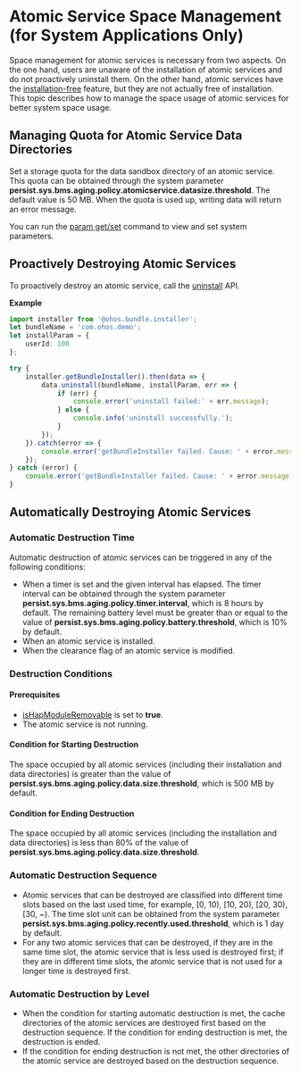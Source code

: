 # Atomic Service Space Management (for System Applications Only)

Space management for atomic services is necessary from two aspects. On the one hand, users are unaware of the installation of atomic services and do not proactively uninstall them. On the other hand, atomic services have the [installation-free](../reference/apis/js-apis-freeInstall.md) feature, but they are not actually free of installation. This topic describes how to manage the space usage of atomic services for better system space usage.

## Managing Quota for Atomic Service Data Directories

Set a storage quota for the data sandbox directory of an atomic service. This quota can be obtained through the system parameter **persist.sys.bms.aging.policy.atomicservice.datasize.threshold**. The default value is 50 MB. When the quota is used up, writing data will return an error message.

You can run the [param get/set](../../device-dev/subsystems/subsys-boot-init-plugin.md) command to view and set system parameters.

## Proactively Destroying Atomic Services

To proactively destroy an atomic service, call the [uninstall](../reference/apis/js-apis-installer.md#bundleinstalleruninstall) API.

**Example**

```ts
import installer from '@ohos.bundle.installer';
let bundleName = 'com.ohos.demo';
let installParam = {
    userId: 100
};

try {
    installer.getBundleInstaller().then(data => {
        data.uninstall(bundleName, installParam, err => {
            if (err) {
                console.error('uninstall failed:' + err.message);
            } else {
                console.info('uninstall successfully.');
            }
        });
    }).catch(error => {
        console.error('getBundleInstaller failed. Cause: ' + error.message);
    });
} catch (error) {
    console.error('getBundleInstaller failed. Cause: ' + error.message);
}
```

## Automatically Destroying Atomic Services

### Automatic Destruction Time

Automatic destruction of atomic services can be triggered in any of the following conditions:

- When a timer is set and the given interval has elapsed. The timer interval can be obtained through the system parameter **persist.sys.bms.aging.policy.timer.interval**, which is 8 hours by default. The remaining battery level must be greater than or equal to the value of **persist.sys.bms.aging.policy.battery.threshold**, which is 10% by default.
- When an atomic service is installed.
- When the clearance flag of an atomic service is modified.

### Destruction Conditions

#### Prerequisites

- [isHapModuleRemovable](../reference/apis/js-apis-freeInstall.md#ishapmoduleremovable) is set to **true**.
- The atomic service is not running.

#### Condition for Starting Destruction

The space occupied by all atomic services (including their installation and data directories) is greater than the value of **persist.sys.bms.aging.policy.data.size.threshold**, which is 500 MB by default.

#### Condition for Ending Destruction

The space occupied by all atomic services (including the installation and data directories) is less than 80% of the value of **persist.sys.bms.aging.policy.data.size.threshold**.

### Automatic Destruction Sequence

- Atomic services that can be destroyed are classified into different time slots based on the last used time, for example, [0, 10), [10, 20), [20, 30), [30, ~). The time slot unit can be obtained from the system parameter **persist.sys.bms.aging.policy.recently.used.threshold**, which is 1 day by default.
- For any two atomic services that can be destroyed, if they are in the same time slot, the atomic service that is less used is destroyed first; if they are in different time slots, the atomic service that is not used for a longer time is destroyed first.

### Automatic Destruction by Level

- When the condition for starting automatic destruction is met, the cache directories of the atomic services are destroyed first based on the destruction sequence. If the condition for ending destruction is met, the destruction is ended.
- If the condition for ending destruction is not met, the other directories of the atomic service are destroyed based on the destruction sequence.
